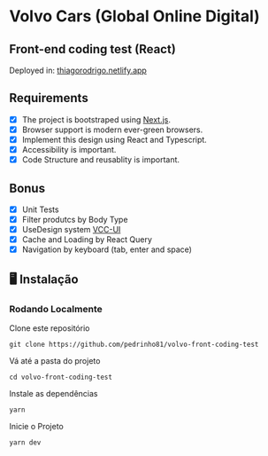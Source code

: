 # Volvo Cars (Global Online Digital)

## Front-end coding test (React)
Deployed in: <a href='https://thiagorodrigo.netlify.app/' target="_blank">thiagorodrigo.netlify.app</a>
## Requirements

- [X] The project is bootstraped using [Next.js](https://nextjs.org/).
- [X] Browser support is modern ever-green browsers.
- [X] Implement this design using React and Typescript.
- [X] Accessibility is important.
- [X] Code Structure and reusablity is important.
## Bonus
- [X] Unit Tests
- [X] Filter produtcs by Body Type
- [X] UseDesign system [VCC-UI](https://vcc-ui.vercel.app/)
- [X] Cache and Loading by React Query
- [X] Navigation by keyboard (tab, enter and space)

## 🖥️ Instalação 

### Rodando Localmente
 Clone este repositório

    git clone https://github.com/pedrinho81/volvo-front-coding-test

  Vá até a pasta do projeto

    cd volvo-front-coding-test

  Instale as dependências

    yarn

   Inicie o Projeto

    yarn dev


